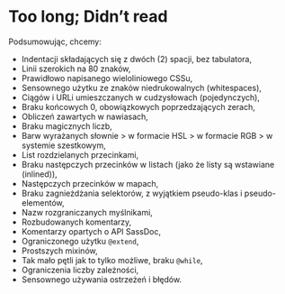 
# Too long; Didn’t read

Podsumowując, chcemy:

* Indentacji składających się z dwóch (2) spacji, bez tabulatora,
* Linii szerokich na 80 znaków,
* Prawidłowo napisanego wieloliniowego CSSu,
* Sensownego użytku ze znaków niedrukowalnych (whitespaces),
* Ciągów i URLi umieszczanych w cudzysłowach (pojedynczych),
* Braku końcowych 0, obowiązkowych poprzedzających zerach,
* Obliczeń zawartych w nawiasach,
* Braku magicznych liczb,
* Barw wyrażanych słownie > w formacie HSL > w formacie RGB > w systemie szestkowym,
* List rozdzielanych przecinkami,
* Braku następczych przecinków w listach (jako że listy są wstawiane (inlined)),
* Następczych przecinków w mapach,
* Braku zagnieżdżania selektorów, z wyjątkiem pseudo-klas i pseudo-elementów,
* Nazw rozgraniczanych myślnikami,
* Rozbudowanych komentarzy,
* Komentarzy opartych o API SassDoc,
* Ograniczonego użytku `@extend`,
* Prostszych mixinów,
* Tak mało pętli jak to tylko możliwe, braku `@while`,
* Ograniczenia liczby zależności,
* Sensownego używania ostrzeżeń i błędów.
